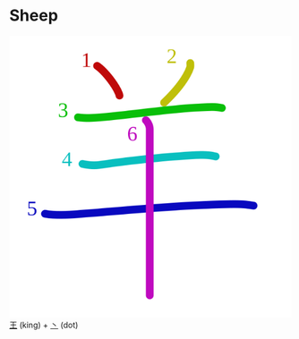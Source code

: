 # Sheep
![7f8a](Kanji/kanji-colorize/7f8a.svg)
[王](Kanji/kanji-dict/王.md) (king) + [丶](Kanji/kanji-dict/丶.md) (dot) 